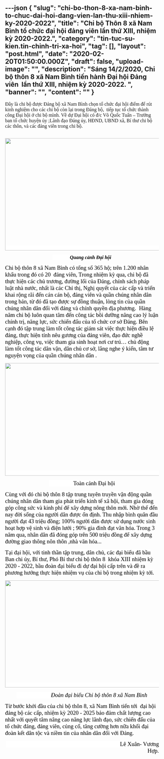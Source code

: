 ---json
{
    "slug": "chi-bo-thon-8-xa-nam-binh-to-chuc-dai-hoi-dang-vien-lan-thu-xiii-nhiem-ky-2020-2022",
    "title": "Chi bộ Thôn 8 xã Nam Bình tổ chức đại hội đảng viên lần thứ XIII, nhiệm kỳ 2020-2022.",
    "category": "tin-tuc-su-kien.tin-chinh-tri-xa-hoi",
    "tag": [],
    "layout": "post.html",
    "date": "2020-02-20T01:50:00.000Z",
    "draft": false,
    "upload-image": "",
    "description": "Sáng 14/2/2020, Chi bộ thôn 8 xã Nam Bình tiến hành Đại hội Đảng viên  lần thứ XIII, nhiệm kỳ 2020-2022. ",
    "banner": "",
    "__content__": ""
}
---
<p><span style="font-family:Times New Roman,Times,serif"><span style="font-size:16px">Đ&acirc;y l&agrave; chi bộ được Đảng bộ x&atilde; Nam B&igrave;nh chọn tổ chức đại hội điểm để r&uacute;t kinh nghiệm cho c&aacute;c chi bộ c&ograve;n lại trong Đảng bộ,&nbsp; tiếp tục tổ chức th&agrave;nh c&ocirc;ng Đại hội ở chi bộ m&igrave;nh. Về dự Đại hội c&oacute; đ/c V&otilde; Quốc Tuấn &ndash; Trưởng ban tổ chức huyện ủy ;L&atilde;nh đạo Đảng ủy, HĐND, UBND x&atilde;, B&iacute; thư chi bộ c&aacute;c th&ocirc;n, v&agrave; c&aacute;c đảng vi&ecirc;n trong chi bộ.</span></span></p>

<p style="text-align:center"><span style="font-family:Times New Roman,Times,serif"><strong>&nbsp; </strong><strong><span style="font-size:14.0pt"><span style="background-color:white"><span style="color:black"><img src="file:///C:/Users/PHANTR~1/AppData/Local/Temp/msohtmlclip1/01/clip_image002.jpg" style="height:367px; width:563px" /></span></span></span></strong></span></p>

<p style="text-align:center"><span style="font-family:Times New Roman,Times,serif"><strong><span style="font-size:12.0pt"><span style="background-color:white"><span style="color:black">&nbsp; &nbsp;&nbsp;&nbsp;&nbsp;&nbsp;&nbsp;&nbsp;&nbsp;&nbsp;&nbsp;&nbsp;&nbsp;<em>Quang cảnh Đại hội </em></span></span></span></strong></span></p>

<p><span style="display:none">&nbsp;</span><span style="font-family:Times New Roman,Times,serif"><span style="font-size:14.0pt"><span style="background-color:white"><span style="color:black">Chi bộ th&ocirc;n 8 x&atilde; Nam B&igrave;nh c&oacute; tổng số 365 hộ; tr&ecirc;n 1.200 nh&acirc;n khẩu trong đ&oacute; c&oacute; 20&nbsp; đảng vi&ecirc;n, Trong nhiệm kỳ qua, chi bộ đ&atilde; thực hiện c&aacute;c chủ trương, đường lối của Đảng, ch&iacute;nh s&aacute;ch ph&aacute;p luật nh&agrave; nước, nhất l&agrave; c&aacute;c Chỉ thị, Nghị quyết của c&aacute;c cấp v&agrave; triển khai rộng r&atilde;i đến c&aacute;n c&aacute;n bộ, đảng vi&ecirc;n v&agrave; quần ch&uacute;ng nh&acirc;n d&acirc;n trong bản, từ đ&oacute; đ&atilde; tạo được sự đồng thuận, l&ograve;ng tin của quần ch&uacute;ng nh&acirc;n d&acirc;n đối với đảng v&agrave; ch&iacute;nh quyền địa phương.&nbsp; H&agrave;ng năm chi bộ lu&ocirc;n quan t&acirc;m đến c&ocirc;ng t&aacute;c bồi dưỡng n&acirc;ng cao l&yacute; luận ch&iacute;nh trị, năng lực, sức chiến đấu của tổ chức cơ sở Đảng. B&ecirc;n cạnh đ&oacute; tập trung l&agrave;m tốt c&ocirc;ng t&aacute;c gi&aacute;m s&aacute;t việc thực hiện điều lệ đảng, thực hiện t&iacute;nh n&ecirc;u gương của đảng vi&ecirc;n, đạo đức nghề nghiệp, c&ocirc;ng vụ, việc tham gia sinh hoạt nơi cư tr&uacute;&hellip; chủ động l&agrave;m tốt c&ocirc;ng t&aacute;c d&acirc;n vận, d&acirc;n chủ cơ sở, lắng nghe &yacute; kiến, t&acirc;m tư nguyện vọng của quần ch&uacute;ng nh&acirc;n d&acirc;n . </span></span></span></span><span style="display:none">&nbsp;</span></p>

<p style="text-align:center"><span style="font-family:Times New Roman,Times,serif"><strong><span style="font-size:14.0pt"><span style="background-color:white"><span style="color:black"><img src="file:///C:/Users/PHANTR~1/AppData/Local/Temp/msohtmlclip1/01/clip_image004.jpg" style="height:368px; width:601px" /></span></span></span></strong></span></p>

<p style="text-align:center"><span style="font-family:Times New Roman,Times,serif"><strong><span style="font-size:14.0pt"><span style="background-color:white"><span style="color:black">&nbsp;&nbsp;&nbsp;&nbsp;&nbsp;&nbsp;&nbsp;&nbsp;&nbsp;&nbsp;&nbsp;&nbsp; <em>&nbsp; &nbsp; </em></span></span></span></strong><span style="font-size:14.0pt"><span style="background-color:white"><span style="color:black">To&agrave;n cảnh Đại hội</span></span></span></span></p>

<p><span style="font-family:Times New Roman,Times,serif"><span style="font-size:14.0pt"><span style="background-color:white"><span style="color:black">C&ugrave;ng với đ&oacute; chi bộ th&ocirc;n 8 tập trung tuy&ecirc;n truyền vận động quần ch&uacute;ng nh&acirc;n d&acirc;n tham gia ph&aacute;t triển kinh tế x&atilde; hội, tham gia đ&oacute;ng g&oacute;p c&ocirc;ng sức v&agrave; kinh ph&iacute; để x&acirc;y dựng n&ocirc;ng th&ocirc;n mới. Nhờ thế đến nay đời </span></span></span><span style="font-size:14.0pt"><span style="background-color:white"><span style="color:black">sống của người d&acirc;n được ổn định. Thu nhập b&igrave;nh qu&acirc;n đầu người đạt 43 triệu đồng; 100% người d&acirc;n được sử dụng nước sinh hoạt hợp vệ sinh v&agrave; điện lưới ; 90% gia đ&igrave;nh đạt văn h&oacute;a. Trong 3 năm qua, nh&acirc;n d&acirc;n đ&atilde; đ&oacute;ng g&oacute;p tr&ecirc;n 500 triệu đồng để x&acirc;y dựng đường giao th&ocirc;ng n&ocirc;n th&ocirc;n ,nh&agrave; văn h&oacute;a...</span></span></span></span></p>

<p><span style="font-family:Times New Roman,Times,serif"><span style="font-size:14.0pt"><span style="background-color:white"><span style="color:black">Tại đại hội, với tinh thần tập trung, d&acirc;n chủ, c&aacute;c đại biểu đ&atilde; bầu Ban chi ủy, B&iacute; thư, Ph&oacute; B&iacute; thư chi bộ th&ocirc;n 8 &nbsp;kh&oacute;a XIII nhiệm kỳ 2020 - 2022, bầu đo&agrave;n đại biểu đi dự đại hội cấp tr&ecirc;n v&agrave; đề ra phương hướng thực hiện nhiệm vụ của chi bộ trong nhiệm kỳ tới. </span></span></span></span></p>

<p style="text-align:center"><span style="font-family:Times New Roman,Times,serif"><span style="font-size:14.0pt"><span style="background-color:white"><span style="color:black"><img src="file:///C:/Users/PHANTR~1/AppData/Local/Temp/msohtmlclip1/01/clip_image006.jpg" style="height:350px; width:540px" /></span></span></span></span></p>

<p style="text-align:center"><span style="font-family:Times New Roman,Times,serif"><span style="font-size:14.0pt"><span style="background-color:white"><span style="color:black">&nbsp;&nbsp;&nbsp;&nbsp;&nbsp;&nbsp;&nbsp;&nbsp;&nbsp;&nbsp;&nbsp;&nbsp;&nbsp;&nbsp;&nbsp;&nbsp;&nbsp;&nbsp;&nbsp;&nbsp;&nbsp;&nbsp;&nbsp; <em>Đo&agrave;n đại biểu Chi bộ th&ocirc;n 8 x&atilde; Nam B&igrave;nh </em></span></span></span></span></p>

<p><span style="font-family:Times New Roman,Times,serif"><span style="font-size:14.0pt"><span style="background-color:white"><span style="color:black">Từ bước khởi đầu</span></span></span><span style="font-size:14.0pt"><span style="background-color:white"><span style="color:black"> của chi bộ th&ocirc;n 8</span></span></span><span style="font-size:14.0pt"><span style="background-color:white"><span style="color:black">, </span></span></span><span style="font-size:14.0pt"><span style="background-color:white"><span style="color:black">x&atilde;</span></span></span><span style="font-size:14.0pt"><span style="background-color:white"><span style="color:black"> Nam B&igrave;nh </span></span></span><span style="font-size:14.0pt"><span style="background-color:white"><span style="color:black">tiến tới </span></span></span><span style="font-size:14.0pt"><span style="background-color:white"><span style="color:black">&nbsp;đại hội đảng bộ</span></span></span><span style="font-size:14.0pt"><span style="background-color:white"><span style="color:black"> c&aacute;c cấp</span></span></span><span style="font-size:14.0pt"><span style="background-color:white"><span style="color:black">, nhiệm kỳ 2020 - 2025 bảo đảm chất lượng cao nhất</span></span></span><span style="font-size:14.0pt"><span style="background-color:white"><span style="color:black"> với quyết t&acirc;m n&acirc;ng</span></span></span><span style="font-size:14.0pt"><span style="background-color:white"><span style="color:black"> cao năng lực l&atilde;nh đạo, sức chiến đấu của tổ chức đảng, đảng vi&ecirc;n, củng cố, tăng cường hơn nữa khối đại đo&agrave;n kết d&acirc;n tộc v&agrave; niềm tin của nh&acirc;n d&acirc;n đối với Đảng.</span></span></span></span></p>

<p style="text-align:right"><span style="font-family:Times New Roman,Times,serif"><span style="font-size:14.0pt"><span style="background-color:white"><span style="color:black">&nbsp;&nbsp;&nbsp;&nbsp;&nbsp;&nbsp;&nbsp;&nbsp;&nbsp;&nbsp;&nbsp;&nbsp;&nbsp;&nbsp;&nbsp;&nbsp;&nbsp;&nbsp;&nbsp;&nbsp;&nbsp;&nbsp;&nbsp;&nbsp;&nbsp;&nbsp;&nbsp;&nbsp;&nbsp;&nbsp;&nbsp;&nbsp;&nbsp;&nbsp;&nbsp;&nbsp;&nbsp;&nbsp;&nbsp;&nbsp;&nbsp;&nbsp;&nbsp;&nbsp;&nbsp;&nbsp;&nbsp;&nbsp;&nbsp;&nbsp;&nbsp;&nbsp;&nbsp;&nbsp;&nbsp;&nbsp;&nbsp;&nbsp;&nbsp;&nbsp;&nbsp;&nbsp;&nbsp;&nbsp;&nbsp;&nbsp;&nbsp;&nbsp;&nbsp;&nbsp;&nbsp;&nbsp;&nbsp;&nbsp;&nbsp;&nbsp;&nbsp;&nbsp;&nbsp; L&ecirc; Xu&acirc;n- V</span></span></span><span style="font-size:14.0pt"><span style="background-color:white"><span style="color:black">ương</span></span></span><span style="font-size:14.0pt"><span style="background-color:white"><span style="color:black"> Hợp.</span></span></span></span></p>

